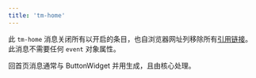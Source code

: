 ```yaml
---
title: 'tm-home'
---
```


此 `tm-home` 消息关闭所有以开启的条目，也自浏览器网址列移除所有[引用链接](PermaLinks)。此消息不需要任何 `event` 对象属性。

回首页消息通常与 ButtonWidget 并用生成，且由核心处理。
